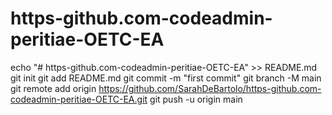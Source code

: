 # https-github.com-codeadmin-peritiae-OETC-EA
echo "# https-github.com-codeadmin-peritiae-OETC-EA" >> README.md
git init
git add README.md
git commit -m "first commit"
git branch -M main
git remote add origin https://github.com/SarahDeBartolo/https-github.com-codeadmin-peritiae-OETC-EA.git
git push -u origin main
